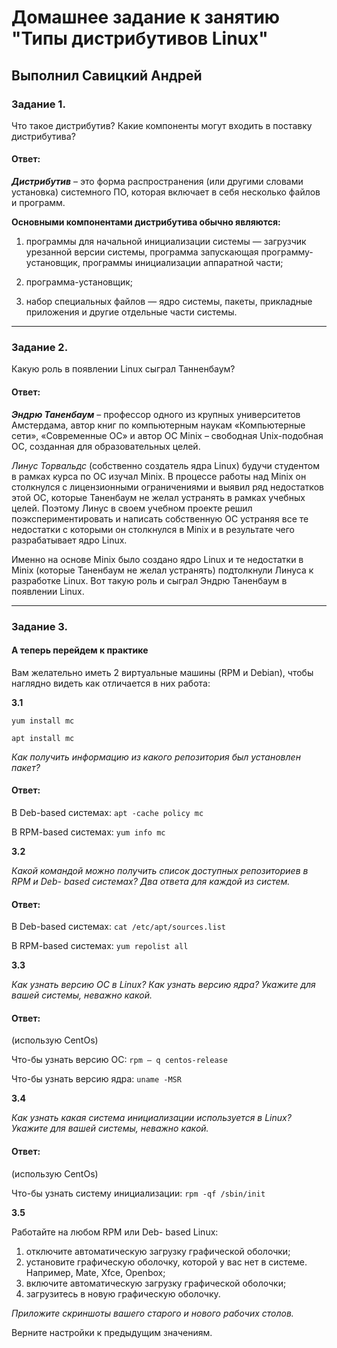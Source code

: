 # Домашнее задание к занятию "Типы дистрибутивов Linux"

## Выполнил Савицкий Андрей

### Задание 1.

Что такое дистрибутив? Какие компоненты могут входить в поставку дистрибутива?

#### Ответ:

 ***Дистрибутив*** – это форма распространения (или другими словами установка) системного ПО, которая включает в себя несколько файлов и программ. 

**Основными компонентами дистрибутива обычно являются:** 

1) программы для начальной инициализации системы — загрузчик урезанной версии системы, программа запускающая программу-установщик, программы инициализации аппаратной части;  

2) программа-установщик;   

3) набор специальных файлов — ядро системы, пакеты, прикладные приложения и другие отдельные части системы.

---

### Задание 2.

Какую роль в появлении Linux сыграл Танненбаум?

#### Ответ:

 ***Эндрю Таненбаум*** – профессор одного из крупных университетов Амстердама, автор книг по компьютерным наукам «Компьютерные сети», «Современные ОС» и автор ОС Minix – свободная Unix-подобная ОС, созданная для образовательных целей.  

 *Линус Торвальдс* (собственно создатель ядра Linux) будучи студентом в рамках курса по ОС изучал Minix. В процессе работы над Minix он столкнулся с лицензионными ограничениями и выявил ряд недостатков этой ОС, которые Таненбаум не желал устранять в рамках учебных целей. Поэтому Линус в своем учебном проекте решил поэкспериментировать и написать собственную ОС устраняя все те недостатки с которыми он столкнулся в Minix и в результате чего разрабатывает ядро Linux. 

 Именно на основе Minix было создано ядро Linux и те недостатки в Minix (которые Таненбаум не желал устранять) подтолкнули Линуса к разработке Linux. Вот такую роль и сыграл Эндрю Таненбаум в появлении Linux. 

---

### Задание 3.


#### А теперь перейдем к практике

Вам желательно иметь 2 виртуальные машины (RPM и Debian), чтобы наглядно видеть как отличается в них работа:

**3.1**

`yum install mc`

`apt install mc`

*Как получить информацию из какого репозитория был установлен пакет?*

#### Ответ:

В Deb-based системах:  `apt -cache policy mc` 

В RPM-based системах:  `yum info mc` 

**3.2**

*Какой командой можно получить список доступных репозиториев в RPM и Deb- based системах? Два ответа для каждой из систем.*

#### Ответ:

В Deb-based системах:  `cat /etc/apt/sources.list` 

В RPM-based системах:  `yum repolist all` 

**3.3**

*Как узнать версию ОС в Linux? Как узнать версию ядра? Укажите для вашей системы, неважно какой.*

#### Ответ:

(использую CentOs)  

Что-бы  узнать версию  ОС:  `rpm – q centos-release`  

Что-бы узнать версию ядра:  `uname -MSR` 

**3.4**

*Как узнать какая система инициализации используется в Linux? Укажите для вашей системы, неважно какой.*

#### Ответ:

(использую CentOs)  

Что-бы узнать систему инициализации:  `rpm -qf /sbin/init` 

**3.5**

Работайте на любом RPM или Deb- based Linux:

1) отключите автоматическую загрузку графической оболочки;
2) установите графическую оболочку, которой у вас нет в системе. Например, Mate, Xfce, Openbox;
3) включите автоматическую загрузку графической оболочки;
4) загрузитесь в новую графическую оболочку.

*Приложите скриншоты вашего старого и нового рабочих столов.*

Верните настройки к предыдущим значениям.
